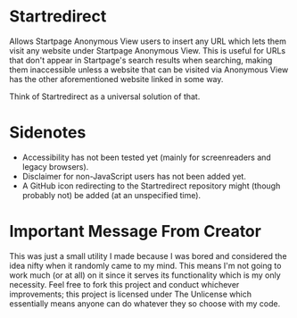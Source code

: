 # Startredirect

Allows Startpage Anonymous View users to insert any URL which lets them visit any website under Startpage Anonymous View. This is useful for URLs that don't appear in Startpage's search results when searching, making them inaccessible unless a website that can be visited via Anonymous View has the other aforementioned website linked in some way.

Think of Startredirect as a universal solution of that.

# Sidenotes

- Accessibility has not been tested yet (mainly for screenreaders and legacy browsers).
- Disclaimer for non-JavaScript users has not been added yet.
- A GitHub icon redirecting to the Startredirect repository might (though probably not) be added (at an unspecified time).

# Important Message From Creator

This was just a small utility I made because I was bored and considered the idea nifty when it randomly came to my mind. This means I'm not going to work much (or at all) on it since it serves its functionality which is my only necessity. Feel free to fork this project and conduct whichever improvements; this project is licensed under The Unlicense which essentially means anyone can do whatever they so choose with my code.
